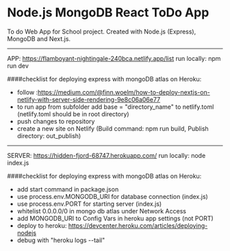 # Node.js MongoDB React ToDo App

To do Web App for School project. Created with Node.js (Express), MongoDB and Next.js.

<hr/>

APP: https://flamboyant-nightingale-240bca.netlify.app/list
run locally: npm run dev

####checklist for deploying express with mongoDB atlas on Heroku:
- follow :https://medium.com/@finn.woelm/how-to-deploy-nextjs-on-netlify-with-server-side-rendering-9e8c06a06e77
- to run app from subfolder add base = "directory_name" to netlify.toml (netlify.toml should be in root directory)
- push changes to repository
- create a new site on Netlify (Build command: npm run build, Publish directory: out_publish)

<hr/>

SERVER: https://hidden-fjord-68747.herokuapp.com/
run locally: node index.js

####checklist for deploying express with mongoDB atlas on Heroku:
- add start command in package.json
- use process.env.MONGODB_URI for database connection (index.js)
- use process.env.PORT for starting server (index.js)
- whitelist 0.0.0.0/0 in mongo db atlas under Network Access
- add MONGODB_URI to Config Vars in heroku app settings (not PORT)
- deploy to heroku: https://devcenter.heroku.com/articles/deploying-nodejs
- debug with "heroku logs --tail"
